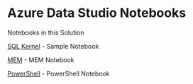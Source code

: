 # Azure Data Studio Notebooks

Notebooks in this Solution

[SQL Kernel](sql_notebook.ipynb) - Sample Notebook

[MEM](MEM.ipynb) - MEM Notebook

[PowerShell](powershellNotebook.ipynb) - PowerShell Notebook
